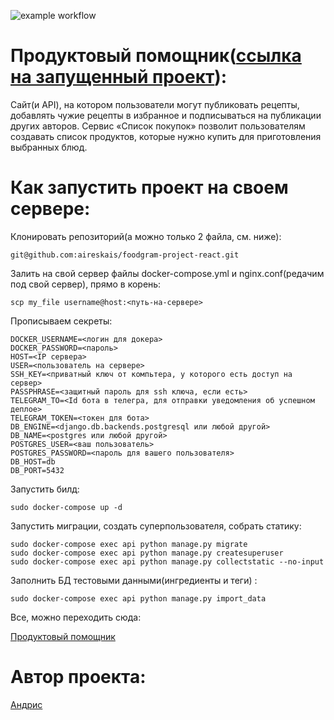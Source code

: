 ![example workflow](https://github.com/aireskais/foodgram-project-react/actions/workflows/main.yml/badge.svg)
# Продуктовый помощник([ссылка на запущенный проект](http://andrisfood.ddns.net:9900/)):
Сайт(и API), на котором пользователи могут публиковать рецепты, добавлять 
чужие рецепты в избранное и подписываться на публикации других авторов.
Сервис «Список покупок» позволит пользователям создавать список продуктов,
которые нужно купить для приготовления выбранных блюд.

# Как запустить проект на своем сервере:

Клонировать репозиторий(а можно только 2 файла, см. ниже):
```
git@github.com:aireskais/foodgram-project-react.git
```
Залить на свой сервер файлы docker-compose.yml и nginx.conf(редачим под свой сервер), прямо в корень:
```
scp my_file username@host:<путь-на-сервере>
```

Прописываем секреты:
```
DOCKER_USERNAME=<логин для докера>
DOCKER_PASSWORD=<пароль>
HOST=<IP сервера>
USER=<пользователь на сервере>
SSH_KEY=<приватный ключ от компьтера, у которого есть доступ на сервер>
PASSPHRASE=<защитный пароль для ssh ключа, если есть>
TELEGRAM_TO=<Id бота в телегра, для отправки уведомления об успешном деплое>
TELEGRAM_TOKEN=<токен для бота>
DB_ENGINE=<django.db.backends.postgresql или любой другой>
DB_NAME=<postgres или любой другой>
POSTGRES_USER=<ваш пользователь>
POSTGRES_PASSWORD=<пароль для вашего пользователя>
DB_HOST=db
DB_PORT=5432
```

Запустить билд:
```
sudo docker-compose up -d
```
Запустить миграции, создать суперпользователя, собрать статику: 
```
sudo docker-compose exec api python manage.py migrate
sudo docker-compose exec api python manage.py createsuperuser
sudo docker-compose exec api python manage.py collectstatic --no-input
```
Заполнить БД тестовыми данными(ингредиенты и теги) :
``` 
sudo docker-compose exec api python manage.py import_data
```
Все, можно переходить сюда:

[Продуктовый помощник](http://andrisfood.ddns.net:9900/)


# Автор проекта:
[Андрис](https://github.com/aireskais)
